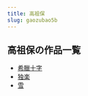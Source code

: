 ```yaml
---
title: 高祖保
slug: gaozubao5b
---
```


## 高祖保の作品一覧

- [希臘十字](xilashizi71)
- [独楽](dule62)
- [雪](xuebc)
